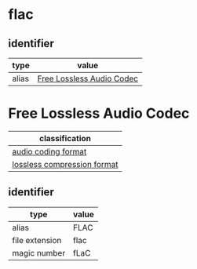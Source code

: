 # flac

## identifier
| type              | value
| ----------------- | -----
| alias             | [Free Lossless Audio Codec](#free-lossless-audio-codec)

# Free Lossless Audio Codec
| classification
| --------------
| [audio coding format](audio.md)
| [lossless compression format](compression.md)

## identifier
| type              | value
| ----------------- | -----
| alias             | FLAC
| file extension    | flac
| magic number      | fLaC
